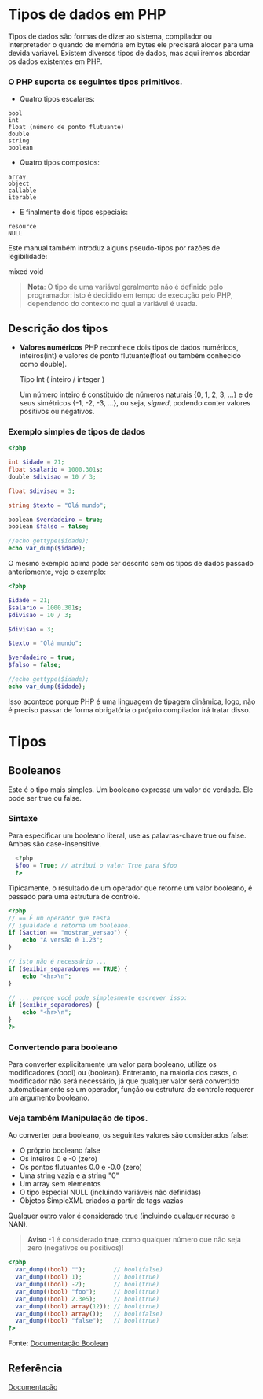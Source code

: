 # Tipos de dados em PHP
Tipos de dados são formas de dizer ao sistema, compilador ou interpretador o quando de memória em bytes ele precisará alocar para uma devida variável. Existem diversos tipos de dados, mas aqui iremos abordar os dados existentes em PHP.

### O PHP suporta os seguintes tipos primitivos.

* Quatro tipos escalares:

```
bool
int
float (número de ponto flutuante)
double
string
boolean
```
* Quatro tipos compostos:
```
array
object
callable
iterable
```

* E finalmente dois tipos especiais:
```
resource
NULL
```

Este manual também introduz alguns pseudo-tipos por razões de legibilidade:

mixed
void

> **Nota**: O tipo de uma variável geralmente não é definido pelo programador: isto é decidido em tempo de execução pelo PHP, dependendo do contexto no qual a variável é usada.

## Descrição dos tipos

* **Valores numéricos**
  PHP reconhece dois tipos de dados numéricos, inteiros(int) e valores de ponto flutuante(float ou também conhecido como double).

  Tipo Int ( inteiro / integer )

  Um número inteiro é constituído de números naturais {0, 1, 2, 3, …} e de seus simétricos {-1, -2, -3, …}, ou seja, _signed_, podendo conter valores positivos ou negativos.

### Exemplo simples de tipos de dados

```php
<?php

int $idade = 21;
float $salario = 1000.301s;
double $divisao = 10 / 3;

float $divisao = 3;

string $texto = "Olá mundo";

boolean $verdadeiro = true;
boolean $falso = false;

//echo gettype($idade);
echo var_dump($idade);
```

O mesmo exemplo acima pode ser descrito sem os tipos de dados passado anteriomente, vejo o exemplo:

```php
<?php

$idade = 21;
$salario = 1000.301s;
$divisao = 10 / 3;

$divisao = 3;

$texto = "Olá mundo";

$verdadeiro = true;
$falso = false;

//echo gettype($idade);
echo var_dump($idade);
```
Isso acontece porque PHP é uma linguagem de tipagem dinâmica, logo, não é preciso passar de forma obrigatória o próprio compilador irá tratar disso.

# Tipos

## Booleanos

  Este é o tipo mais simples. Um booleano expressa um valor de verdade. Ele pode ser true ou false.

### Sintaxe
Para especificar um booleano literal, use as palavras-chave true ou false. Ambas são case-insensitive.

```php
  <?php
  $foo = True; // atribui o valor True para $foo
  ?>
```

Tipicamente, o resultado de um operador que retorne um valor booleano, é passado para uma estrutura de controle.

```php
<?php
// == É um operador que testa
// igualdade e retorna um booleano.
if ($action == "mostrar_versao") {
    echo "A versão é 1.23";
}

// isto não é necessário ...
if ($exibir_separadores == TRUE) {
    echo "<hr>\n";
}

// ... porque você pode simplesmente escrever isso:
if ($exibir_separadores) {
    echo "<hr>\n";
}
?>
```

### Convertendo para booleano
  Para converter explicitamente um valor para booleano, utilize os modificadores (bool) ou (boolean). Entretanto, na maioria dos casos, o modificador não será necessário, já que qualquer valor será convertido automaticamente se um operador, função ou estrutura de controle requerer um argumento booleano.

### Veja também Manipulação de tipos.

Ao converter para booleano, os seguintes valores são considerados false:

* O próprio booleano false
* Os inteiros 0 e -0 (zero)
* Os pontos flutuantes 0.0 e -0.0 (zero)
* Uma string vazia e a string "0"
* Um array sem elementos
* O tipo especial NULL (incluindo variáveis não definidas)
* Objetos SimpleXML criados a partir de tags vazias


Qualquer outro valor é considerado true (incluindo qualquer recurso e NAN).

> **Aviso** -1 é considerado **true**, como qualquer número que não seja zero (negativos ou positivos)!

```php
<?php
  var_dump((bool) "");        // bool(false)
  var_dump((bool) 1);         // bool(true)
  var_dump((bool) -2);        // bool(true)
  var_dump((bool) "foo");     // bool(true)
  var_dump((bool) 2.3e5);     // bool(true)
  var_dump((bool) array(12)); // bool(true)
  var_dump((bool) array());   // bool(false)
  var_dump((bool) "false");   // bool(true)
?>
```

Fonte: [Documentação Boolean](https://www.php.net/manual/pt_BR/language.types.boolean.php)



## Referência

[Documentação](https://www.php.net/manual/pt_BR/language.types.intro.php)
